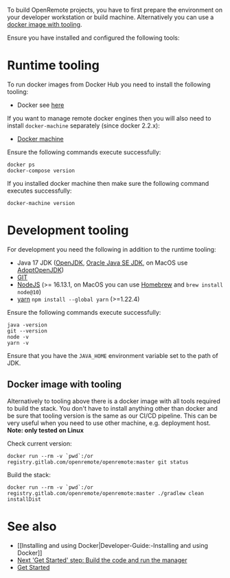 To build OpenRemote projects, you have to first prepare the environment on your developer workstation or build machine. Alternatively you can use a [docker image with tooling](#docker-image-with-tooling).

Ensure you have installed and configured the following tools:

# Runtime tooling
To run docker images from Docker Hub you need to install the following tooling:
* Docker see [here](https://github.com/openremote/openremote/wiki/Developer-Guide:-Installing-and-using-Docker#local-engine)

If you want to manage remote docker engines then you will also need to install `docker-machine` separately (since docker 2.2.x):

* [Docker machine](https://docs.docker.com/machine/install-machine/)

Ensure the following commands execute successfully:

```
docker ps
docker-compose version
```

If you installed docker machine  then make sure the following command executes successfully:

`docker-machine version`

# Development tooling
For development you need the following in addition to the runtime tooling:

* Java 17 JDK ([OpenJDK](http://openjdk.java.net/), [Oracle Java SE JDK](http://www.oracle.com/technetwork/java/javase/downloads/index.html), on MacOS use [AdoptOpenJDK](https://github.com/AdoptOpenJDK/homebrew-openjdk))
* [GIT](https://git-scm.com/downloads)
* [NodeJS](https://nodejs.org/en/download/current/) (>= 16.13.1, on MacOS you can use [Homebrew](https://brew.sh/) and `brew install node@10`)
* [yarn](https://yarnpkg.com/lang/en/) `npm install --global yarn` (>=1.22.4)

Ensure the following commands execute successfully:

```
java -version
git --version
node -v
yarn -v
```

Ensure that you have the `JAVA_HOME` environment variable set to the path of JDK.

## Docker image with tooling

Alternatively to tooling above there is a docker image with all tools required to build the stack. You don't have to
install anything other than docker and be sure that tooling version is the same as our CI/CD pipeline. This can be very
useful when you need to use other machine, e.g. deployment host.
**Note: only tested on Linux**

Check current version:
```
docker run --rm -v `pwd`:/or registry.gitlab.com/openremote/openremote:master git status
```

Build the stack:
```
docker run --rm -v `pwd`:/or registry.gitlab.com/openremote/openremote:master ./gradlew clean installDist
```

# See also

- [[Installing and using Docker|Developer-Guide:-Installing and using Docker]]
- [Next 'Get Started' step: Build the code and run the manager](https://github.com/openremote/openremote/blob/master/README.md)
- [Get Started](https://openremote.io/get-started-iot-platform/)
